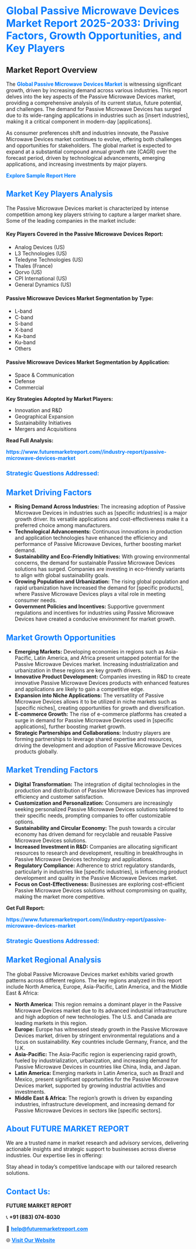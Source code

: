 <h1 style="color: #007BFF;">Global Passive Microwave Devices Market Report 2025-2033: Driving Factors, Growth Opportunities, and Key Players</h1>

<section id="overview">
<h2>Market Report Overview</h2>
<p>The <a href="https://www.futuremarketreport.com//industry-report/passive-microwave-devices-market" style="color: #007BFF; text-decoration: none;"><strong>Global Passive Microwave Devices Market</strong></a> is witnessing significant growth, driven by increasing demand across various industries. This report delves into the key aspects of the Passive Microwave Devices market, providing a comprehensive analysis of its current status, future potential, and challenges. The demand for Passive Microwave Devices has surged due to its wide-ranging applications in industries such as [insert industries], making it a critical component in modern-day [applications].</p>
<p>As consumer preferences shift and industries innovate, the Passive Microwave Devices market continues to evolve, offering both challenges and opportunities for stakeholders. The global market is expected to expand at a substantial compound annual growth rate (CAGR) over the forecast period, driven by technological advancements, emerging applications, and increasing investments by major players.</p>
</section>

<section id="overview">
<p><a href="https://www.futuremarketreport.com//request-sample/reportId=53853" style="color: #007BFF; text-decoration: none;"><strong>Explore Sample Report Here</strong></a></p>
</section>

<section id="key-players">
<h2 style="color: #007BFF;">Market Key Players Analysis</h2>
<p>The Passive Microwave Devices market is characterized by intense competition among key players striving to capture a larger market share. Some of the leading companies in the market include:</p>
<h4>Key Players Covered in the Passive Microwave Devices Report:</h4>
<ul><li>Analog Devices (US)</li><li>L3 Technologies (US)</li><li>Teledyne Technologies (US)</li><li>Thales (France)</li><li>Qorvo (US)</li><li>CPI International (US)</li><li>General Dynamics (US)</li></ul>
<h4>Passive Microwave Devices Market Segmentation by Type:</h4>
<ul><li>L-band</li><li>C-band</li><li>S-band</li><li>X-band</li><li>Ka-band</li><li>Ku-band</li><li>Others</li></ul>

<h4>Passive Microwave Devices Market Segmentation by Application:</h4>
<ul><li>Space &amp; Communication</li><li>Defense</li><li>Commercial</li></ul>
<p><strong>Key Strategies Adopted by Market Players:</strong></p>
<ul>
<li>Innovation and R&D</li>
<li>Geographical Expansion</li>
<li>Sustainability Initiatives</li>
<li>Mergers and Acquisitions</li>
</ul>
</section>

<section>
<p><strong>Read Full Analysis: </strong></p><a href="https://www.futuremarketreport.com//industry-report/passive-microwave-devices-market" style="color: #007BFF; text-decoration: none;"><strong>https://www.futuremarketreport.com//industry-report/passive-microwave-devices-market</strong></a>
<h3 style="color: #007BFF;">Strategic Questions Addressed:</h3>
</section>

<section id="driving-factors">
<h2 style="color: #007BFF;">Market Driving Factors</h2>
<ul>
<li><strong>Rising Demand Across Industries:</strong> The increasing adoption of Passive Microwave Devices in industries such as [specific industries] is a major growth driver. Its versatile applications and cost-effectiveness make it a preferred choice among manufacturers.</li>
<li><strong>Technological Advancements:</strong> Continuous innovations in production and application technologies have enhanced the efficiency and performance of Passive Microwave Devices, further boosting market demand.</li>
<li><strong>Sustainability and Eco-Friendly Initiatives:</strong> With growing environmental concerns, the demand for sustainable Passive Microwave Devices solutions has surged. Companies are investing in eco-friendly variants to align with global sustainability goals.</li>
<li><strong>Growing Population and Urbanization:</strong> The rising global population and rapid urbanization have increased the demand for [specific products], where Passive Microwave Devices plays a vital role in meeting consumer needs.</li>
<li><strong>Government Policies and Incentives:</strong> Supportive government regulations and incentives for industries using Passive Microwave Devices have created a conducive environment for market growth.</li>
</ul>
</section>

<section id="growth-opportunities">
<h2 style="color: #007BFF;">Market Growth Opportunities</h2>
<ul>
<li><strong>Emerging Markets:</strong> Developing economies in regions such as Asia-Pacific, Latin America, and Africa present untapped potential for the Passive Microwave Devices market. Increasing industrialization and urbanization in these regions are key growth drivers.</li>
<li><strong>Innovative Product Development:</strong> Companies investing in R&D to create innovative Passive Microwave Devices products with enhanced features and applications are likely to gain a competitive edge.</li>
<li><strong>Expansion into Niche Applications:</strong> The versatility of Passive Microwave Devices allows it to be utilized in niche markets such as [specific niches], creating opportunities for growth and diversification.</li>
<li><strong>E-commerce Growth:</strong> The rise of e-commerce platforms has created a surge in demand for Passive Microwave Devices used in [specific applications], further boosting market growth.</li>
<li><strong>Strategic Partnerships and Collaborations:</strong> Industry players are forming partnerships to leverage shared expertise and resources, driving the development and adoption of Passive Microwave Devices products globally.</li>
</ul>
</section>

<section id="trending-factors">
<h2 style="color: #007BFF;">Market Trending Factors</h2>
<ul>
<li><strong>Digital Transformation:</strong> The integration of digital technologies in the production and distribution of Passive Microwave Devices has improved efficiency and customer satisfaction.</li>
<li><strong>Customization and Personalization:</strong> Consumers are increasingly seeking personalized Passive Microwave Devices solutions tailored to their specific needs, prompting companies to offer customizable options.</li>
<li><strong>Sustainability and Circular Economy:</strong> The push towards a circular economy has driven demand for recyclable and reusable Passive Microwave Devices solutions.</li>
<li><strong>Increased Investment in R&D:</strong> Companies are allocating significant resources to research and development, resulting in breakthroughs in Passive Microwave Devices technology and applications.</li>
<li><strong>Regulatory Compliance:</strong> Adherence to strict regulatory standards, particularly in industries like [specific industries], is influencing product development and quality in the Passive Microwave Devices market.</li>
<li><strong>Focus on Cost-Effectiveness:</strong> Businesses are exploring cost-efficient Passive Microwave Devices solutions without compromising on quality, making the market more competitive.</li>
</ul>
</section>

<section>
<p><strong>Get Full Report: </strong></p><a href="https://www.futuremarketreport.com//industry-report/passive-microwave-devices-market" style="color: #007BFF; text-decoration: none;"><strong>https://www.futuremarketreport.com//industry-report/passive-microwave-devices-market</strong></a>
<h3 style="color: #007BFF;">Strategic Questions Addressed:</h3>
</section>


<section id="regional-analysis">
<h2 style="color: #007BFF;">Market Regional Analysis</h2>
<p>The global Passive Microwave Devices market exhibits varied growth patterns across different regions. The key regions analyzed in this report include North America, Europe, Asia-Pacific, Latin America, and the Middle East & Africa:</p>
<ul>
<li><strong>North America:</strong> This region remains a dominant player in the Passive Microwave Devices market due to its advanced industrial infrastructure and high adoption of new technologies. The U.S. and Canada are leading markets in this region.</li>
<li><strong>Europe:</strong> Europe has witnessed steady growth in the Passive Microwave Devices market, driven by stringent environmental regulations and a focus on sustainability. Key countries include Germany, France, and the U.K.</li>
<li><strong>Asia-Pacific:</strong> The Asia-Pacific region is experiencing rapid growth, fueled by industrialization, urbanization, and increasing demand for Passive Microwave Devices in countries like China, India, and Japan.</li>
<li><strong>Latin America:</strong> Emerging markets in Latin America, such as Brazil and Mexico, present significant opportunities for the Passive Microwave Devices market, supported by growing industrial activities and investments.</li>
<li><strong>Middle East & Africa:</strong> The region’s growth is driven by expanding industries, infrastructure development, and increasing demand for Passive Microwave Devices in sectors like [specific sectors].</li>
</ul>
</section>

<footer>
<h2 style="color: #007BFF;">About FUTURE MARKET REPORT</h2>
<p>We are a trusted name in market research and advisory services, delivering actionable insights and strategic support to businesses across diverse industries. Our expertise lies in offering:</p>

<p>Stay ahead in today’s competitive landscape with our tailored research solutions.</p>

<h2 style="color: #007BFF;">Contact Us:</h2>
<p><strong>FUTURE MARKET REPORT</strong></p>
<p>📞 <strong>+91 (883) 074-8030</strong></p>
<p>📧 <strong><a href="mailto:help@futuremarketreport.com" style="color: #007BFF;">help@futuremarketreport.com</a></strong></p>
<p>🌐 <strong><a href="https://www.futuremarketreport.com/" style="color: #007BFF;">Visit Our Website</a></strong></p>
</footer>